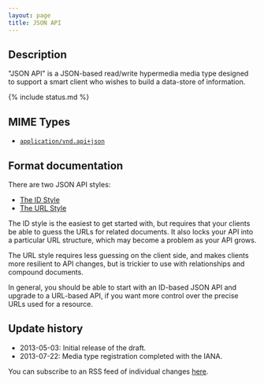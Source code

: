 ```yaml
---
layout: page
title: JSON API
---
```


## Description

"JSON API" is a JSON-based read/write hypermedia media type designed to support
a smart client who wishes to build a data-store of information.

{% include status.md %}

## MIME Types

- [`application/vnd.api+json`](http://www.iana.org/assignments/media-types/application/vnd.api+json)

## Format documentation

There are two JSON API styles:

* [The ID Style](/format#id-based-json-api)
* [The URL Style](/format#url-based-json-api)

The ID style is the easiest to get started with, but requires that your
clients be able to guess the URLs for related documents. It also locks
your API into a particular URL structure, which may become a problem as
your API grows.

The URL style requires less guessing on the client side, and makes
clients more resilient to API changes, but is trickier to use with
relationships and compound documents.

In general, you should be able to start with an ID-based JSON API and
upgrade to a URL-based API, if you want more control over the precise
URLs used for a resource.

## Update history

- 2013-05-03: Initial release of the draft.
- 2013-07-22: Media type registration completed with the IANA.

You can subscribe to an RSS feed of individual changes [here](https://github.com/json-api/json-api/commits.atom).
